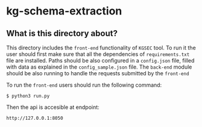 # kg-schema-extraction

## What is this directory about?
This directory includes the `front-end` functionality of `KGSEC` tool. To run it the user should first make sure that all the dependencies of `requirements.txt` file are installed. Paths should be also configured in a `config.json` file, filled with data as explained in the `config_sample.json` file. The `back-end` module should be also running to handle the requests submitted by the `front-end`

To run the `front-end` users should run the following command:

```
$ python3 run.py
```
Then the api is accesible at endpoint: 
```
http://127.0.0.1:8050
```